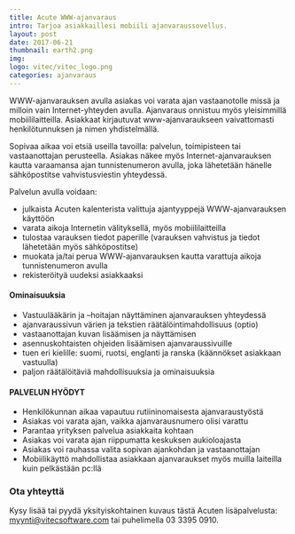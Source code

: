 ```yaml
---
title: Acute WWW-ajanvaraus
intro: Tarjoa asiakkaillesi mobiili ajanvaraussovellus.
layout: post
date: 2017-06-21
thumbnail: earth2.png
img:
logo: vitec/vitec_logo.png
categories: ajanvaraus
---
```

WWW-ajanvarauksen avulla asiakas voi varata ajan vastaanotolle missä ja milloin vain Internet-yhteyden avulla. Ajanvaraus onnistuu myös yleisimmillä mobiililaitteilla. Asiakkaat kirjautuvat www-ajanvaraukseen
vaivattomasti henkilötunnuksen ja nimen yhdistelmällä.

Sopivaa aikaa voi etsiä
useilla tavoilla: palvelun, toimipisteen tai vastaanottajan perusteella. Asiakas näkee
myös Internet-ajanvarauksen kautta varaamansa ajan tunnistenumeron avulla, joka
lähetetään hänelle sähköpostitse vahvistusviestin yhteydessä.

Palvelun avulla voidaan:

- julkaista Acuten kalenterista valittuja ajantyyppejä WWW-ajanvarauksen käyttöön
- varata aikoja Internetin välityksellä, myös mobiililaitteilla
- tulostaa varauksen tiedot paperille (varauksen vahvistus ja tiedot lähetetään
myös sähköpostitse)
- muokata ja/tai perua WWW-ajanvarauksen kautta varattuja aikoja
tunnistenumeron avulla
- rekisteröityä uudeksi asiakkaaksi

#### Ominaisuuksia

- Vastuulääkärin ja –hoitajan näyttäminen ajanvarauksen yhteydessä
- ajanvaraussivun värien ja tekstien räätälöintimahdollisuus (optio)
- vastaanottajan kuvan lisäämisen ja näyttämisen
- asennuskohtaisten ohjeiden lisäämisen ajanvaraussivuille
- tuen eri kielille: suomi, ruotsi, englanti ja ranska (käännökset asiakkaan vastuulla)
- paljon räätälöitäviä mahdollisuuksia ja ominaisuuksia

#### PALVELUN HYÖDYT

- Henkilökunnan aikaa vapautuu rutiininomaisesta ajanvaraustyöstä
- Asiakas voi varata ajan, vaikka ajanvarausnumero olisi varattu
- Parantaa yrityksen palvelua asiakkaita kohtaan
- Asiakas voi varata ajan riippumatta keskuksen aukioloajasta
- Asiakas voi rauhassa valita sopivan ajankohdan ja vastaanottajan
- Mobiilikäyttö mahdollistaa asiakkaan ajanvaraukset myös muilla laiteilla kuin
pelkästään pc:llä

### Ota yhteyttä

Kysy lisää tai pyydä yksityiskohtainen kuvaus tästä Acuten lisäpalvelusta: 
[myynti@vitecsoftware.com](mailto://myynti@vitecsoftware.com) tai puhelimella 03 3395 0910.